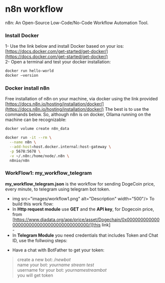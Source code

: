 # n8n workflow
n8n: An Open-Source Low-Code/No-Code Workflow Automation Tool.

### Install Docker
1- Use the link below and install Docker based on your ios:[https://docs.docker.com/get-started/get-docker/](https://docs.docker.com/get-started/get-docker/) <br>
2- Open a terminal and test your docker installation: <br>
 ``` bash
docker run hello-world
docker –version
```
### Docker install n8n 
Free installation of n8n on your machine, via docker using the link provided [https://docs.n8n.io/hosting/installation/docker/](https://docs.n8n.io/hosting/installation/docker/)
The best is to use the commands below. So, although n8n is on docker, Ollama running on the machine can be recognizable: <br>
```bash
docker volume create n8n_data

docker run -it --rm \
  --name n8n \
  --add-host=host.docker.internal:host-gateway \
  -p 5678:5678 \
  -v ~/.n8n:/home/node/.n8n \
  n8nio/n8n
```
### WorkFlow1: my_workflow_telegram
**my_workflow_telegram.json** is the workflow for sending DogeCoin price, every minute, to telegram using telegram bot token.<br>
- img src="images/workflow1.png" alt="Description" width="500"/>
To build this work flow:<br>
- In **Http request module** use **GET**  and the  **API key**, for Dogecoin price, from [https://www.diadata.org/app/price/asset/Dogechain/0x0000000000000000000000000000000000000000/][this link]<br>-
- In **Telegram Module** you need credentials that includes Token and Chat ID, use the follwoing steps:
* Have a chat with BotFather to get your token:<br>
> create a new bot: */newbot* <br>
> name your bot: *yourname stream test* <br>
> username for your bot: *yournamestreambot* <br>
> you will get token <br>






